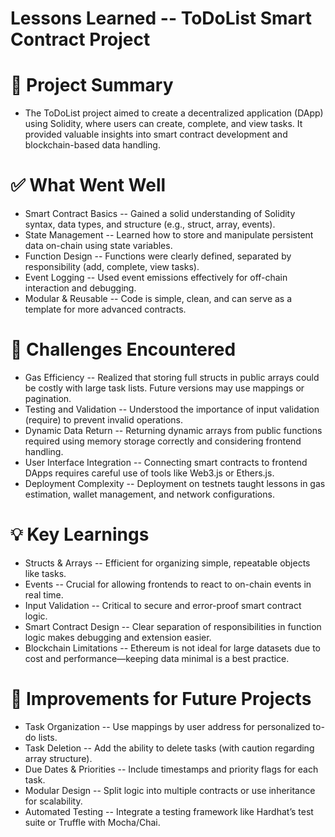 # Lessons Learned -- ToDoList Smart Contract Project

# 🧠 Project Summary
- The ToDoList project aimed to create a decentralized application (DApp) using Solidity, where users can create, complete, and view tasks. It provided valuable insights into smart contract development and blockchain-based data handling.

# ✅ What Went Well
- Smart Contract Basics	 -- Gained a solid understanding of Solidity syntax, data types, and structure (e.g., struct, array, events).
- State Management --	Learned how to store and manipulate persistent data on-chain using state variables.
- Function Design	 -- Functions were clearly defined, separated by responsibility (add, complete, view tasks).
- Event Logging	 -- Used event emissions effectively for off-chain interaction and debugging.
- Modular & Reusable -- 	Code is simple, clean, and can serve as a template for more advanced contracts.

# 🧱 Challenges Encountered
- Gas Efficiency  --	Realized that storing full structs in public arrays could be costly with large task lists. Future versions may use mappings or pagination.
- Testing and Validation  --	Understood the importance of input validation (require) to prevent invalid operations.
- Dynamic Data Return	-- Returning dynamic arrays from public functions required using memory storage correctly and considering frontend handling.
- User Interface Integration  --	Connecting smart contracts to frontend DApps requires careful use of tools like Web3.js or Ethers.js.
- Deployment Complexity  --	Deployment on testnets taught lessons in gas estimation, wallet management, and network configurations.

# 💡 Key Learnings
- Structs & Arrays -- Efficient for organizing simple, repeatable objects like tasks.
- Events -- Crucial for allowing frontends to react to on-chain events in real time.
- Input Validation -- Critical to secure and error-proof smart contract logic.
- Smart Contract Design -- Clear separation of responsibilities in function logic makes debugging and extension easier.
- Blockchain Limitations -- Ethereum is not ideal for large datasets due to cost and performance—keeping data minimal is a best practice.

# 🚀 Improvements for Future Projects
- Task Organization --	Use mappings by user address for personalized to-do lists.
- Task Deletion	 -- Add the ability to delete tasks (with caution regarding array structure).
- Due Dates & Priorities --	Include timestamps and priority flags for each task.
- Modular Design	 -- Split logic into multiple contracts or use inheritance for scalability.
-  Automated Testing	 -- Integrate a testing framework like Hardhat’s test suite or Truffle with Mocha/Chai.
